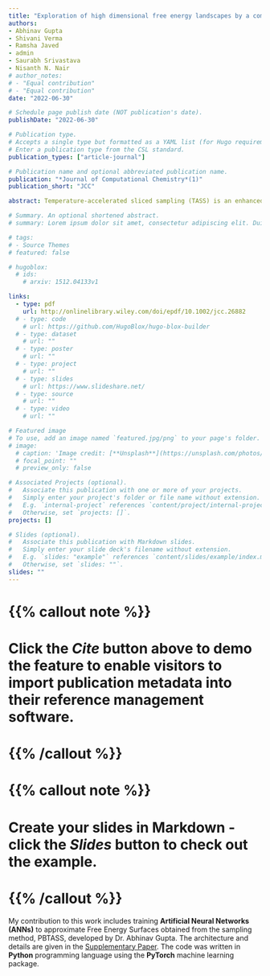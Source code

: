 ```yaml
---
title: "Exploration of high dimensional free energy landscapes by a combination of temperature‐accelerated sliced sampling and parallel biasing"
authors:
- Abhinav Gupta
- Shivani Verma
- Ramsha Javed
- admin
- Saurabh Srivastava
- Nisanth N. Nair
# author_notes:
# - "Equal contribution"
# - "Equal contribution"
date: "2022-06-30"

# Schedule page publish date (NOT publication's date).
publishDate: "2022-06-30"

# Publication type.
# Accepts a single type but formatted as a YAML list (for Hugo requirements).
# Enter a publication type from the CSL standard.
publication_types: ["article-journal"]

# Publication name and optional abbreviated publication name.
publication: "*Journal of Computational Chemistry*(1)"
publication_short: "JCC"

abstract: Temperature‐accelerated sliced sampling (TASS) is an enhanced sampling method for achieving accelerated and controlled exploration of high‐dimensional free energy landscapes in molecular dynamics simulations. With the aid of umbrella bias potentials, the TASS method realizes a controlled exploration and divide‐and‐conquer strategy for computing high‐dimensional free energy surfaces. In TASS, diffusion of the system in the collective variable (CV) space is enhanced with the help of metadynamics bias and elevated‐temperature of the auxiliary degrees of freedom (DOF) that are coupled to the CVs. Usually, a low‐dimensional metadynamics bias is applied in TASS. In order to further improve the performance of TASS, we propose here to use a highdimensional metadynamics bias, in the same form as in a parallel bias metadynamics scheme. Here, a modified reweighting scheme, in combination with artificial neural network is used for computing unbiased probability distribution of CVs and projections of high‐dimensional free energy surfaces. We first validate the accuracy and efficiency of our method in computing the four‐dimensional free energy landscape for alanine tripeptide in vacuo. Subsequently, we employ the approach to calculate the eight‐dimensional free energy landscape of alanine pentapeptide in vacuo. Finally, the method is applied to a more realistic problem wherein we compute the broad four‐dimensional free energy surface corresponding to the deacylation of a drug molecule which is covalently complexed with a β‐lactamase enzyme. We demonstrate that using parallel bias in TASS improves the efficiency of exploration of high‐dimensional free energy landscapes.

# Summary. An optional shortened abstract.
# summary: Lorem ipsum dolor sit amet, consectetur adipiscing elit. Duis posuere tellus ac convallis placerat. Proin tincidunt magna sed ex sollicitudin condimentum.

# tags:
# - Source Themes
# featured: false

# hugoblox:
  # ids:
    # arxiv: 1512.04133v1

links:
  - type: pdf
    url: http://onlinelibrary.wiley.com/doi/epdf/10.1002/jcc.26882
  # - type: code
    # url: https://github.com/HugoBlox/hugo-blox-builder
  # - type: dataset
    # url: ""
  # - type: poster
    # url: ""
  # - type: project
    # url: ""
  # - type: slides
    # url: https://www.slideshare.net/
  # - type: source
    # url: ""
  # - type: video
    # url: ""

# Featured image
# To use, add an image named `featured.jpg/png` to your page's folder. 
# image:
  # caption: 'Image credit: [**Unsplash**](https://unsplash.com/photos/jdD8gXaTZsc)'
  # focal_point: ""
  # preview_only: false

# Associated Projects (optional).
#   Associate this publication with one or more of your projects.
#   Simply enter your project's folder or file name without extension.
#   E.g. `internal-project` references `content/project/internal-project/index.md`.
#   Otherwise, set `projects: []`.
projects: []

# Slides (optional).
#   Associate this publication with Markdown slides.
#   Simply enter your slide deck's filename without extension.
#   E.g. `slides: "example"` references `content/slides/example/index.md`.
#   Otherwise, set `slides: ""`.
slides: ""
---
```


# {{% callout note %}}
# Click the *Cite* button above to demo the feature to enable visitors to import publication metadata into their reference management software.
# {{% /callout %}}

# {{% callout note %}}
# Create your slides in Markdown - click the *Slides* button to check out the example.
# {{% /callout %}}

My contribution to this work includes training **Artificial Neural Networks (ANNs)** to approximate Free Energy Surfaces obtained from the sampling method, PBTASS, developed by Dr. Abhinav Gupta. The architecture and details are given in the [Supplementary Paper](https://onlinelibrary.wiley.com/action/downloadSupplement?doi=10.1002%2Fjcc.26882&file=jcc26882-sup-0001-supinfo.pdf). The code was written in **Python** programming language using the **PyTorch** machine learning package.  
